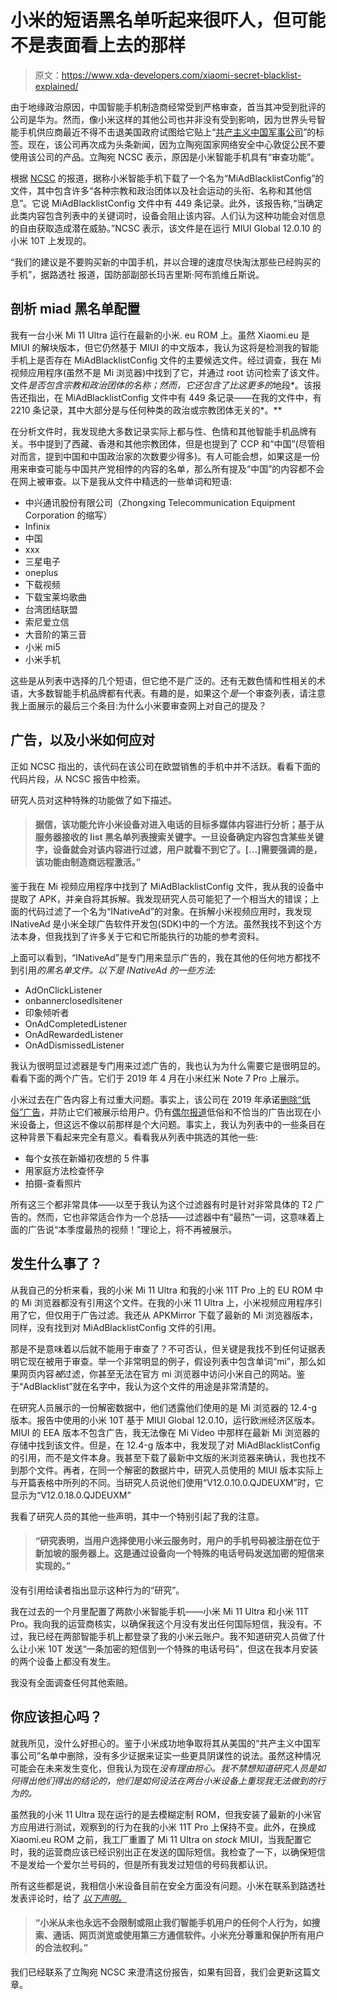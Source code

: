 # 小米的短语黑名单听起来很吓人，但可能不是表面看上去的那样

> 原文：<https://www.xda-developers.com/xiaomi-secret-blacklist-explained/>

由于地缘政治原因，中国智能手机制造商经常受到严格审查，首当其冲受到批评的公司是华为。然而，像小米这样的其他公司也并非没有受到影响，因为世界头号智能手机供应商最近不得不击退美国政府试图给它贴上“[共产主义中国军事公司](https://www.xda-developers.com/xiaomi-us-government-chinese-military-blacklist/)”的标签。现在，该公司再次成为头条新闻，因为立陶宛国家网络安全中心敦促公民不要使用该公司的产品。立陶宛 NCSC 表示，原因是小米智能手机具有“审查功能”。

根据 [NCSC](https://www.nksc.lt/doc/en/analysis/2021-08-23_5G-CN-analysis_env3.pdf) 的报道，据称小米智能手机下载了一个名为“MiAdBlacklistConfig”的文件，其中包含许多“各种宗教和政治团体以及社会运动的头衔、名称和其他信息”。它说 MiAdBlacklistConfig 文件中有 449 条记录。此外，该报告称,“当确定此类内容包含列表中的关键词时，设备会阻止该内容。人们认为这种功能会对信息的自由获取造成潜在威胁。”NCSC 表示，该文件是在运行 MIUI Global 12.0.10 的小米 10T 上发现的。

“我们的建议是不要购买新的中国手机，并以合理的速度尽快淘汰那些已经购买的手机”，据路透社 报道，国防部副部长玛吉里斯·阿布凯维丘斯说。

## 剖析 miad 黑名单配置

我有一台小米 Mi 11 Ultra 运行在最新的小米. eu ROM 上。虽然 Xiaomi.eu 是 MIUI 的解块版本，但它仍然基于 MIUI 的中文版本，我认为这将是检测我的智能手机上是否存在 MiAdBlacklistConfig 文件的主要候选文件。经过调查，我在 Mi 视频应用程序(虽然不是 Mi 浏览器)中找到了它，并通过 root 访问检索了该文件。文件*是否包含宗教和政治团体的名称；然而，它还包含了比这更多的*地段*。该报告还指出，在 MiAdBlacklistConfig 文件中有 449 条记录——在我的文件中，有 2210 条记录，其中大部分是与任何种类的政治或宗教团体无关的*。**

在分析文件时，我发现绝大多数记录实际上都与性、色情和其他智能手机品牌有关。书中提到了西藏、香港和其他宗教团体，但是也提到了 CCP 和“中国”(尽管相对而言，提到中国和中国政治家的次数要少得多)。有人可能会想，如果这是一份用来审查可能与中国共产党相悖的内容的名单，那么所有提及“中国”的内容都不会在网上被审查。以下是我从文件中精选的一些单词和短语:

*   中兴通讯股份有限公司（Zhongxing Telecommunication Equipment Corporation 的缩写）
*   Infinix
*   中国
*   xxx
*   三星电子
*   oneplus
*   下载视频
*   下载宝莱坞歌曲
*   台湾团结联盟
*   索尼爱立信
*   大音阶的第三音
*   小米 mi5
*   小米手机

这些是从列表中选择的几个短语，但它绝不是广泛的。还有无数色情和性相关的术语，大多数智能手机品牌都有代表。有趣的是，如果这个*是*一个审查列表，请注意我上面展示的最后三个条目:为什么小米要审查网上对自己的提及？

## 广告，以及小米如何应对

正如 NCSC 指出的，该代码在该公司在欧盟销售的手机中并不活跃。看看下面的代码片段，从 NCSC 报告中检索。

研究人员对这种特殊的功能做了如下描述。

> #### 据信，该功能允许小米设备对进入电话的目标多媒体内容进行分析；基于从服务器接收的 list 黑名单列表搜索关键字。一旦设备确定内容包含某些关键字，设备就会对该内容进行过滤，用户就看不到它了。[...]需要强调的是，该功能由制造商远程激活。”

鉴于我在 Mi 视频应用程序中找到了 MiAdBlacklistConfig 文件，我从我的设备中提取了 APK，并亲自将其拆解。我发现研究人员可能犯了一个相当大的错误；上面的代码过滤了一个名为“INativeAd”的对象。在拆解小米视频应用时，我发现 INativeAd 是小米全球广告软件开发包(SDK)中的一个方法。虽然我找不到这个方法本身，但我找到了许多关于它和它所能执行的功能的参考资料。

上面可以看到，“INativeAd”是专门用来显示广告的，我在其他的任何地方都找不到引用*的黑名单文件。以下是 INativeAd 的一些方法:*

*   AdOnClickListener
*   onbannerclosedlsitener
*   印象倾听者
*   OnAdCompletedListener
*   OnAdRewardedListener
*   OnAdDismissedListener

我认为很明显过滤器是专门用来过滤广告的，我也认为为什么需要它是很明显的。看看下面的两个广告。它们于 2019 年 4 月在小米红米 Note 7 Pro 上展示。

小米过去在广告内容上有过重大问题。事实上，该公司在 2019 年承诺[删除“低俗”广告](https://www.xda-developers.com/xiaomi-remove-obnoxious-ads-miui-add-new-features/)，并防止它们被展示给用户。仍有[偶尔报道](https://www.reddit.com/r/Xiaomi/comments/gbkamo/about_obscene_popup_ads_on_redmi_xiaomi/)低俗和不恰当的广告出现在小米设备上，但这远不像以前那样是个大问题。事实上，我认为列表中的一些条目在这种背景下看起来完全有意义。看看我从列表中挑选的其他一些:

*   每个女孩在新婚初夜想的 5 件事
*   用家庭方法检查怀孕
*   拍摄-查看照片

所有这三个都非常具体——以至于我认为这个过滤器有时是针对非常具体的 T2 广告的。然而，它也非常适合作为一个总括——过滤器中有“最热”一词，这意味着上面的广告说“本季度最热的视频！”理论上，将不再被展示。

## 发生什么事了？

从我自己的分析来看，我的小米 Mi 11 Ultra 和我的小米 11T Pro 上的 EU ROM 中的 Mi 浏览器都没有引用这个文件。在我的小米 11 Ultra 上，小米视频应用程序引用了它，但仅用于广告过滤。我还从 APKMirror 下载了最新的 Mi 浏览器版本，同样，没有找到对 MiAdBlacklistConfig 文件的引用。

那是不是意味着以后就不能用于审查了？不可否认，但关键是我找不到任何证据表明它现在被用于审查。举一个非常明显的例子，假设列表中包含单词“mi”，那么如果网页内容*被*过滤，你甚至无法在官方 mi 浏览器中访问小米自己的网站。鉴于“AdBlacklist”就在名字中，我认为这个文件的用途是非常清楚的。

在研究人员展示的一份解密数据中，他们透露他们使用的是 Mi 浏览器的 12.4-g 版本。报告中使用的小米 10T 基于 MIUI Global 12.0.10，运行欧洲经济区版本。MIUI 的 EEA 版本不包含广告，我无法像在 Mi Video 中那样在最新 Mi 浏览器的存储中找到该文件。但是，在 12.4-g 版本中，我发现了对 MiAdBlacklistConfig 的引用，而不是文件本身。我甚至下载了最新中文版的米浏览器来确认，我也找不到那个文件。再者，在同一个解密的数据片中，研究人员使用的 MIUI 版本实际上与开篇表格中所列的不同。当研究人员说他们使用“V12.0.10.0.QJDEUXM”时，它显示为“V12.0.18.0.QJDEUXM”

我看了研究人员的其他一些声明，其中一个特别引起了我的注意。

> #### “研究表明，当用户选择使用小米云服务时，用户的手机号码被注册在位于新加坡的服务器上。这是通过设备向一个特殊的电话号码发送加密的短信来实现的。”

没有引用给读者指出显示这种行为的“研究”。

我在过去的一个月里配置了两款小米智能手机——小米 Mi 11 Ultra 和小米 11T Pro。我向我的运营商核实，以确保我这个月没有发出任何国际短信，我没有。不过，我已经在两部智能手机上都登录了我的小米云账户。我不知道研究人员做了什么让小米 10T 发送“一条加密的短信到一个特殊的电话号码”，但这在我本月安装的两个设备上都没有发生。

我没有全面调查任何其他索赔。

## 你应该担心吗？

就我所见，没什么好担心的。鉴于小米成功地争取将其从美国的“共产主义中国军事公司”名单中删除，没有多少证据来证实一些更具阴谋性的说法。虽然这种情况可能会在未来发生变化，但我认为现在*没有理由担心。我不禁想知道研究人员是如何得出他们得出的结论的，他们是如何设法在两台小米设备上重现我无法做到的行为的。*

虽然我的小米 11 Ultra 现在运行的是去模糊定制 ROM，但我安装了最新的小米官方应用进行测试，观察到的行为在我的小米 11T Pro 上保持不变。此外，在换成 Xiaomi.eu ROM 之前，我工厂重置了 Mi 11 Ultra on *stock* MIUI，当我配置它时，我的运营商应该已经识别出正在发送的国际短信。我检查了一下，以确保短信不是发给一个爱尔兰号码的，但是所有我发过短信的号码我都认识。

所有这些都是说，我相信小米设备目前在安全方面没有问题。小米在联系到路透社 发表评论时，给了 [*以下声明。*](https://www.reuters.com/world/europe/xiaomi-says-its-devices-do-not-censor-users-following-lithuania-report-2021-09-22/)

> #### “小米从未也永远不会限制或阻止我们智能手机用户的任何个人行为，如搜索、通话、网页浏览或使用第三方通信软件。小米充分尊重和保护所有用户的合法权利。”

我们已经联系了立陶宛 NCSC 来澄清这份报告，如果有回音，我们会更新这篇文章。